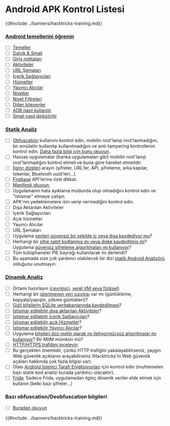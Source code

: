 # Android APK Kontrol Listesi

{{#include ../banners/hacktricks-training.md}}


### [Android temellerini öğrenin](android-app-pentesting/#2-android-application-fundamentals)

- [ ] [Temeller](android-app-pentesting/#fundamentals-review)
- [ ] [Dalvik & Smali](android-app-pentesting/#dalvik--smali)
- [ ] [Giriş noktaları](android-app-pentesting/#application-entry-points)
- [ ] [Aktiviteler](android-app-pentesting/#launcher-activity)
- [ ] [URL Şemaları](android-app-pentesting/#url-schemes)
- [ ] [İçerik Sağlayıcıları](android-app-pentesting/#services)
- [ ] [Hizmetler](android-app-pentesting/#services-1)
- [ ] [Yayıncı Alıcılar](android-app-pentesting/#broadcast-receivers)
- [ ] [Niyetler](android-app-pentesting/#intents)
- [ ] [Niyet Filtreleri](android-app-pentesting/#intent-filter)
- [ ] [Diğer bileşenler](android-app-pentesting/#other-app-components)
- [ ] [ADB nasıl kullanılır](android-app-pentesting/#adb-android-debug-bridge)
- [ ] [Smali nasıl değiştirilir](android-app-pentesting/#smali)

### [Statik Analiz](android-app-pentesting/#static-analysis)

- [ ] [Obfuscation](android-checklist.md#some-obfuscation-deobfuscation-information) kullanımı kontrol edin, mobilin root'lanıp root'lanmadığını, bir emülatör kullanılıp kullanılmadığını ve anti-tampering kontrollerini kontrol edin. [Daha fazla bilgi için bunu okuyun](android-app-pentesting/#other-checks).
- [ ] Hassas uygulamalar (banka uygulamaları gibi) mobilin root'lanıp root'lanmadığını kontrol etmeli ve buna göre hareket etmelidir.
- [ ] [İlginç dizeleri](android-app-pentesting/#looking-for-interesting-info) arayın (şifreler, URL'ler, API, şifreleme, arka kapılar, tokenlar, Bluetooth uuid'leri...).
- [ ] [Firebase](android-app-pentesting/#firebase) API'lerine özel dikkat.
- [ ] [Manifesti okuyun:](android-app-pentesting/#basic-understanding-of-the-application-manifest-xml)
- [ ] Uygulamanın hata ayıklama modunda olup olmadığını kontrol edin ve "istismar" etmeye çalışın.
- [ ] APK'nın yedeklemelere izin verip vermediğini kontrol edin.
- [ ] Dışa Aktarılan Aktiviteler
- [ ] İçerik Sağlayıcıları
- [ ] Açık hizmetler
- [ ] Yayıncı Alıcılar
- [ ] URL Şemaları
- [ ] Uygulama [verileri güvensiz bir şekilde iç veya dışa kaydediyor mu](android-app-pentesting/#insecure-data-storage)?
- [ ] Herhangi bir [şifre sabit kodlanmış mı veya diske kaydedilmiş mi](android-app-pentesting/#poorkeymanagementprocesses)? Uygulama [güvensiz şifreleme algoritmaları mı kullanıyor](android-app-pentesting/#useofinsecureandordeprecatedalgorithms)?
- [ ] Tüm kütüphaneler PIE bayrağı kullanılarak mı derlendi?
- [ ] Bu aşamada size çok yardımcı olabilecek bir dizi [statik Android Analizörü](android-app-pentesting/#automatic-analysis) olduğunu unutmayın.

### [Dinamik Analiz](android-app-pentesting/#dynamic-analysis)

- [ ] Ortamı hazırlayın ([çevrimiçi](android-app-pentesting/#online-dynamic-analysis), [yerel VM veya fiziksel](android-app-pentesting/#local-dynamic-analysis))
- [ ] Herhangi bir [istenmeyen veri sızıntısı](android-app-pentesting/#unintended-data-leakage) var mı (günlükleme, kopyala/yapıştır, çökme günlükleri)?
- [ ] [Gizli bilgilerin SQLite veritabanlarında kaydedilmesi](android-app-pentesting/#sqlite-dbs)?
- [ ] [İstismar edilebilir dışa aktarılan Aktiviteler](android-app-pentesting/#exploiting-exported-activities-authorisation-bypass)?
- [ ] [İstismar edilebilir İçerik Sağlayıcıları](android-app-pentesting/#exploiting-content-providers-accessing-and-manipulating-sensitive-information)?
- [ ] [İstismar edilebilir açık Hizmetler](android-app-pentesting/#exploiting-services)?
- [ ] [İstismar edilebilir Yayıncı Alıcılar](android-app-pentesting/#exploiting-broadcast-receivers)?
- [ ] Uygulama [bilgileri düz metin olarak mı iletiyor/güçsüz algoritmalar mı kullanıyor](android-app-pentesting/#insufficient-transport-layer-protection)? Bir MitM mümkün mü?
- [ ] [HTTP/HTTPS trafiğini inceleyin](android-app-pentesting/#inspecting-http-traffic)
- [ ] Bu gerçekten önemlidir, çünkü HTTP trafiğini yakalayabilirseniz, yaygın Web güvenlik açıklarını arayabilirsiniz (Hacktricks'in Web güvenlik açıkları hakkında çok fazla bilgisi var).
- [ ] Olası [Android İstemci Tarafı Enjeksiyonları](android-app-pentesting/#android-client-side-injections-and-others) için kontrol edin (muhtemelen bazı statik kod analizi burada yardımcı olacaktır).
- [ ] [Frida](android-app-pentesting/#frida): Sadece Frida, uygulamadan ilginç dinamik veriler elde etmek için kullanın (belki bazı şifreler...)

### Bazı obfuscation/Deobfuscation bilgileri

- [ ] [Buradan okuyun](android-app-pentesting/#obfuscating-deobfuscating-code)


{{#include ../banners/hacktricks-training.md}}
